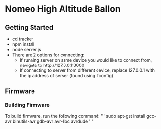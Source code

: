 # Nomeo High Altitude Ballon

## Getting Started

<ul>
  <li> cd tracker </li>
  <li> npm install </li>
  <li> node server.js </li>
  <li> There are 2 options for connecting:
  <ul>
    <li> If running server on same device you would like to connect from, navigate to http://127.0.0.1:3000 </li>
    <li> If connecting to server from different device, replace 127.0.0.1 with the ip address of server (found using ifconfig) </li>
  </ul>
</ul>

## Firmware

### Building Firmware

To build firmware, run the following command:
'''
sudo apt-get install gcc-avr binutils-avr gdb-avr avr-libc avrdude
'''
